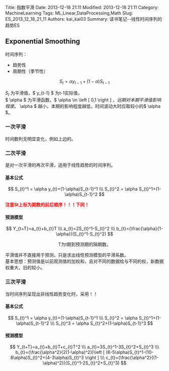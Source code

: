 ﻿Title: 指数平滑
Date: 2013-12-18 21:11
Modified: 2013-12-18 21:11
Category: MachineLearning
Tags: ML,Linear,DataProcessing,Math
Slug: ES_2013_12_18_21_11
Authors: kai_kai03
Summary: 读书笔记--线性时间序列的趋势ES

## Exponential Smoothing ##

时间序列：

- 趋势性
- 周期性（季节性）

$$ S_{t} = \alpha y_{t-1}+(1-\alpha)S_{t-1} $$

$S_{t}$ 为平滑值，$ y_{t-1} $ 为t-1实际值，
<br>
$ \alpha $ 为平滑函数，$ \alpha \in \left [ 0,1 \right ] $，远期对本期平滑值影响程度。$ \alpha $ 越小，本期的影响程度越低，时间波动大时应取较小的$ \alpha $。

### 一次平滑 ###
时间数列无明显变化，例如上边的。

### 二次平滑 ###
是对一次平滑的再次平滑，适用于线性趋势的时间序列。

#### 基本公式 ####
$$ S_{t}^1 = \alpha y_{t}+(1-\alpha)S_{t-1}^1 \\\ S_{t}^2 = \alpha S_{t}^1+(1-\alpha)S_{t-1}^2 $$

<span style="color:red">**注意St上标为期数的前后顺序！！！下同！**</span>

#### 预测模型 ####
$$ Y_{t+T}=a_{t}+b_{t}T \\\ a_{t}=2S_{t}^1-S_{t}^2 \\\ b_{t}=(\frac{\alpha}{1-\alpha})(S_{t}^1-S_{t}^2) $$
<center>T为t期到预测期的隔期数。</center>

平滑值并不直接用于预测，只是求出线性预测模型的平滑系数。<br>
基本思想：预测值是以前观测值的加权和，且对不同的数据给与不同的权，新数据权重大，旧的较小。

### 三次平滑 ###
当时间序列呈现出非线性趋势变化时，采用！！

#### 基本公式 ####
$$ S_{t}^1 = \alpha y_{t}+(1-\alpha)S_{t-1}^1 \\\ S_{t}^2 = \alpha S_{t}^1+(1-\alpha)S_{t-1}^2 \\\ S_{t}^3 = \alpha S_{t}^2+(1-\alpha)S_{t-1}^3 $$

#### 预测模型 ####
$$ Y_{t+T}=a_{t}+b_{t}T+c_{t}T^2 \\\ a_{t}=3S_{t}^1-3S_{t}^2+S_{t}^3 \\\ b_{t}=(\frac{\alpha^2}{2(1-\alpha)^2})\left [ (6-5\alpha)S_{t}^1-(10-8\alpha)S_{t}^2+(4-3\alpha)S_{t}^3 \right ]  \\\ c_{t}=(\frac{\alpha^2}{(1-\alpha)^2})(S_{t}^1-2S_{t}^2+S_{t}^3) $$